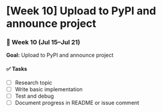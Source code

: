 # [Week 10] Upload to PyPI and announce project

### 📅 Week 10 (Jul 15–Jul 21)

**Goal:** Upload to PyPI and announce project

#### ✅ Tasks
- [ ] Research topic
- [ ] Write basic implementation
- [ ] Test and debug
- [ ] Document progress in README or issue comment
